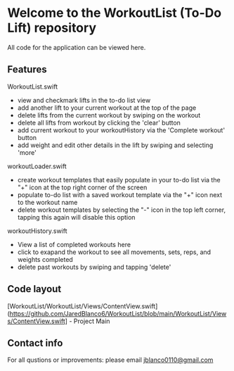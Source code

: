 # Welcome to the WorkoutList (To-Do Lift) repository
All code for the application can be viewed here.



## Features

WorkoutList.swift
- view and checkmark lifts in the to-do list view
- add another lift to your current workout at the top of the page
- delete lifts from the current workout by swiping on the workout
- delete all lifts from workout by clicking the 'clear' button
- add current workout to your workoutHistory via the 'Complete workout' button
- add weight and edit other details in the lift by swiping and selecting 'more'

workoutLoader.swift
- create workout templates that easily populate in your to-do list via the "+" icon at the top right corner of the screen
- populate to-do list with a saved workout template via the "+" icon next to the workout name
- delete workout templates by selecting the "-" icon in the top left corner, tapping this again will disable this option

workoutHistory.swift
- View a list of completed workouts here
- click to exapand the workout to see all movements, sets, reps, and weights completed
- delete past workouts by swiping and tapping 'delete'

## Code layout
[WorkoutList/WorkoutList/Views/ContentView.swift](https://github.com/JaredBlanco6/WorkoutList/blob/main/WorkoutList/Views/ContentView.swift] - Project Main

## Contact info
For all qustions or improvements: please email jblanco0110@gmail.com

